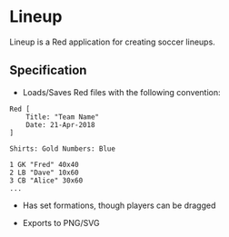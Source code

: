 # Lineup

Lineup is a Red application for creating soccer lineups.

## Specification

* Loads/Saves Red files with the following convention:

```rebol
Red [
    Title: "Team Name"
    Date: 21-Apr-2018
]
    
Shirts: Gold Numbers: Blue
    
1 GK "Fred" 40x40
2 LB "Dave" 10x60
3 CB "Alice" 30x60
...
```

* Has set formations, though players can be dragged

* Exports to PNG/SVG
